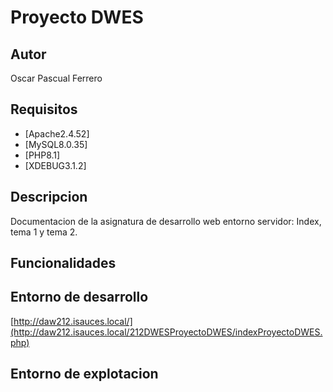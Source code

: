 # Proyecto DWES
## Autor
Oscar Pascual Ferrero
## Requisitos
- [Apache2.4.52]
- [MySQL8.0.35]
- [PHP8.1]
- [XDEBUG3.1.2]
## Descripcion
Documentacion de la asignatura de desarrollo web entorno servidor: Index, tema 1 y tema 2.
## Funcionalidades
## Entorno de desarrollo
[http://daw212.isauces.local/](http://daw212.isauces.local/212DWESProyectoDWES/indexProyectoDWES.php)
## Entorno de explotacion
